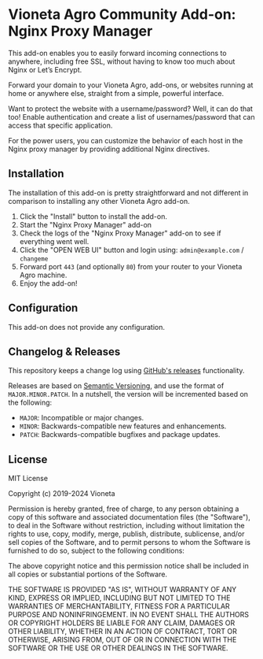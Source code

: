 # Vioneta Agro Community Add-on: Nginx Proxy Manager

This add-on enables you to easily forward incoming connections to anywhere,
including free SSL, without having to know too much about Nginx
or Let’s Encrypt.

Forward your domain to your Vioneta Agro, add-ons, or websites running
at home or anywhere else, straight from a simple, powerful interface.

Want to protect the website with a username/password? Well, it can do that too!
Enable authentication and create a list of usernames/password that can access
that specific application.

For the power users, you can customize the behavior of each host in the
Nginx proxy manager by providing additional Nginx directives.

## Installation

The installation of this add-on is pretty straightforward and not different in
comparison to installing any other Vioneta Agro add-on.

1. Click the "Install" button to install the add-on.
2. Start the "Nginx Proxy Manager" add-on
3. Check the logs of the "Nginx Proxy Manager" add-on to see if everything went well.
4. Click the "OPEN WEB UI" button and login using:
   `admin@example.com` / `changeme`
5. Forward port `443` (and optionally `80`) from your router to your
   Vioneta Agro machine.
6. Enjoy the add-on!

## Configuration

This add-on does not provide any configuration.

## Changelog & Releases

This repository keeps a change log using [GitHub's releases][releases]
functionality.

Releases are based on [Semantic Versioning][semver], and use the format
of `MAJOR.MINOR.PATCH`. In a nutshell, the version will be incremented
based on the following:

- `MAJOR`: Incompatible or major changes.
- `MINOR`: Backwards-compatible new features and enhancements.
- `PATCH`: Backwards-compatible bugfixes and package updates.

## License

MIT License

Copyright (c) 2019-2024 Vioneta

Permission is hereby granted, free of charge, to any person obtaining a copy
of this software and associated documentation files (the "Software"), to deal
in the Software without restriction, including without limitation the rights
to use, copy, modify, merge, publish, distribute, sublicense, and/or sell
copies of the Software, and to permit persons to whom the Software is
furnished to do so, subject to the following conditions:

The above copyright notice and this permission notice shall be included in all
copies or substantial portions of the Software.

THE SOFTWARE IS PROVIDED "AS IS", WITHOUT WARRANTY OF ANY KIND, EXPRESS OR
IMPLIED, INCLUDING BUT NOT LIMITED TO THE WARRANTIES OF MERCHANTABILITY,
FITNESS FOR A PARTICULAR PURPOSE AND NONINFRINGEMENT. IN NO EVENT SHALL THE
AUTHORS OR COPYRIGHT HOLDERS BE LIABLE FOR ANY CLAIM, DAMAGES OR OTHER
LIABILITY, WHETHER IN AN ACTION OF CONTRACT, TORT OR OTHERWISE, ARISING FROM,
OUT OF OR IN CONNECTION WITH THE SOFTWARE OR THE USE OR OTHER DEALINGS IN THE
SOFTWARE.

[addon-badge]: https://my.home-assistant.io/badges/supervisor_addon.svg
[addon]: https://my.home-assistant.io/redirect/supervisor_addon/?addon=a0d7b954_nginxproxymanager&repository_url=https%3A%2F%2Fgithub.com%2Fhassio-addons%2Frepository
[contributors]: https://github.com/Vioneta/addon-nginx-proxy-manager/graphs/contributors
[discord-ha]: https://discord.gg/c5DvZ4e
[discord]: https://discord.me/hassioaddons
[forum]: https://community.home-assistant.io/t/home-assistant-community-add-on-nginx-proxy-manager/111830?u=frenck
[frenck]: https://github.com/frenck
[issue]: https://github.com/Vioneta/addon-nginx-proxy-manager/issues
[reddit]: https://reddit.com/r/homeassistant
[releases]: https://github.com/Vioneta/addon-nginx-proxy-manager/releases
[semver]: https://semver.org/spec/v2.0.0.html

